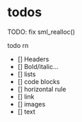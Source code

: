 # todos 
TODO: fix sml_realloc()

todo rn
- [] Headers
- [] Bold/italic...
- [] lists
- [] code blocks
- [] horizontal rule
- [] link
- [] images
- [] text
